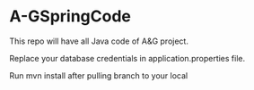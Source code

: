 # A-GSpringCode
This repo will have all Java code of A&amp;G project.

Replace your database credentials in application.properties file.

Run mvn install after pulling branch to your local
